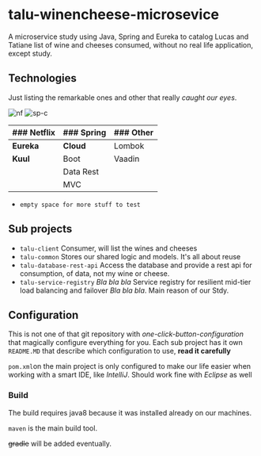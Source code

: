 # talu-winencheese-microsevice
A microservice study using Java, Spring and Eureka to catalog Lucas and Tatiane list of wine and cheeses consumed, without no real life application, except study.

## Technologies
Just listing the remarkable ones and other that really *caught our eyes*.

![nf][netflix-logo] ![sp-c][spring-logo]

|### Netflix  | ### Spring | ### Other |
| ---         | ---        | ---       |
| **Eureka**  | **Cloud**  | Lombok    |
| **Kuul**    | Boot       | Vaadin    |
|             | Data Rest  |           |
|             | MVC        |           |

 * `empty space for more stuff to test` 

## Sub projects

  * `talu-client` Consumer, will list the wines and cheeses
  * `talu-common` Stores our shared logic and models. It's all about reuse
  * `talu-database-rest-api` Access the database and provide a rest api for consumption, of data, not my wine or cheese.
  * `talu-service-registry` *Bla bla bla*  Service registry for resilient mid-tier load balancing and failover *Bla bla bla*. Main reason of our Stdy.

## Configuration

This is not one of that git repository with *one-click-button-configuration* that magically configure everything for you.
Each sub project has it own `README.MD` that describe which configuration to use, **read it carefully** 

`pom.xml`on the main project is only configured to make our life easier when working with a smart IDE, like *IntelliJ*. 
Should work fine with *Eclipse* as well
  
### Build

The build requires java8 because it was installed already on our machines. 

`maven` is the main build tool.
 
~~gradle~~ will be added eventually.  

[netflix-logo]: https://avatars3.githubusercontent.com/u/913567?s=200&v=4 "Netflix OSS"
[spring-logo]: https://avatars3.githubusercontent.com/u/7815877?s=200&v=4 